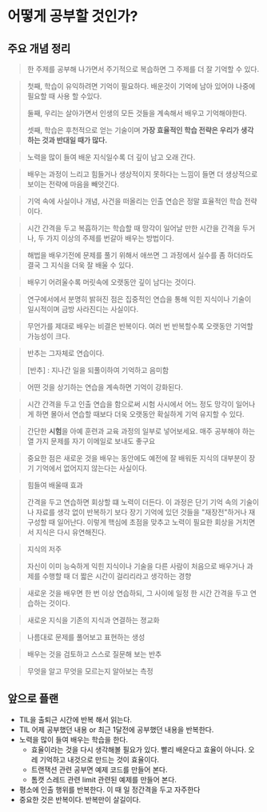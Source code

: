 # 어떻게 공부할 것인가?

## 주요 개념 정리

> 한 주제를 공부해 나가면서 주기적으로 복습하면 그 주제를 더 잘 기억할 수 있다.

> 첫째, 학습이 유익하려면 기억이 필요하다. 배운것이 기억에 남아 있어야 나중에 필요할 때 사용 할 수있다.
> 
> 둘째, 우리는 살아가면서 인생의 모든 것들을 계속해서 배우고 기억해야한다.
> 
> 셋째, 학습은 후천적으로 얻는 기술이며 **가장 효율적인 학습 전략은 우리가 생각하는 것과 반대일 때가 많다.**


> 노력을 많이 들여 배운 지식일수록 더 깊이 남고 오래 간다.

> 배우는 과정이 느리고 힘들거나 생상적이지 못하다는 느낌이 들면 더 생상적으로 보이는 전략에 마음을 빼앗긴다.


> 기억 속에 사실이나 개념, 사건을 떠올리는 인출 연습은 정말 효율적인 학습 전략이다.

> 시간 간격을 두고 복흡하기는 학습할 때 망각이 일어날 만한 시간을 간격을 두거나, 두 가지 이상의 주제를 번갈아 배우는 방법이다.


> 해법을 배우기전에 문제를 풀기 위해서 애쓰면 그 과정에서 실수를 좀 하더라도 결국 그 지식을 더욱 잘 배울 수 있다.

> 배우기 어려울수록 머릿속에 오랫동안 깊이 남다는 것이다.

> 연구에서에서 분명히 밝혀진 점은 집중적인 연습을 통해 익힌 지식이나 기술이 일시적이며 금방 사라진디는 사실이다.

> 무언가를 제대로 배우는 비결은 반복이다. 여러 번 반복할수록 오랫동안 기억할 가능성이 크다.

> 반추는 그자체로 연습이다.
> 
> [반추] : 지나간 일을 되풀이하여 기억하고 음미함

> 어떤 것을 상기하는 연습을 계속하면 기억이 강화된다.

> 시간 간격을 두고 인출 연습을 함으로써 시험 사시에서 어느 정도 망각이 일어나게 하면 몰아서 연습할 때보다 더욱 오랫동안 확실하게 기억 유지할 수 있다.

> 간단한 **시험**을 아예 훈련과 교육 과정의 일부로 넣어보세요. 매주 공부해야 하는 열 가지 문제를 자기 이메일로 보내도 좋구요

> 중요한 점은 새로운 것을 배우는 동안에도 예전에 잘 배워둔 지식의 대부분이 장기 기억에서 없어지지 않는다는 사실이다.

> 힘들여 배울때 효과
> 
> 간격을 두고 연습하면 회상할 떄 노력이 더든다. 이 과정은 단기 기억 속의 기술이나 자료를 생각 없이 반복하기 보다 장기 기억에 있던 것들을 "재장전"하거나 재구성할 때 일어난다. 이렇게 핵심에 초점을 맞추고 노력이 필요한 회상을 거치면서 지식은 다시 유연해진다.

> 지식의 저주
> 
> 자신이 이미 능숙하게 익힌 지식이나 기술을 다른 사람이 처음으로 배우거나 과제를 수행할 때 더 짧은 시간이 걸리리라고 생각하는 경향

> 새로운 것을 배우면 한 번 이상 연습하되, 그 사이에 일정 한 시간 간격을 두고 연습하는 것이다.

> 새로운 지식을 기존의 지식과 연결하는 졍교화

> 나름대로 문제를 풀어보고 표현하는 생성

> 배우는 것을 검토하고 스스로 질문해 보는 반추

> 무엇을 알고 무엇을 모르는지 알아보는 측정



## 앞으로 플랜

* TIL을 출퇴근 시간에 반복 해서 읽는다.
* TIL 어제 공부했던 내용 or 최근 1달전에 공부했던 내용을 반복한다.
* 노력을 많이 들여 배우는 학습을 한다.
  * 효율이라는 것을 다시 생각해볼 필요가 있다. 빨리 배운다고 효율이 아니다. 오레 기억하고 내것으로 만드는 것이 효율이다.
  * 트랜잭션 관련 공부면 예제 코드를 만들어 본다.
  * 톰캣 스레드 관련 limit 관련된 예제를 만들어 본다.
* 평소에 인출 행위를 반복한다. 이 때 일 정간격을 두고 자주한다
* 중요한 것은 반복이다. 반복만이 살길이다.